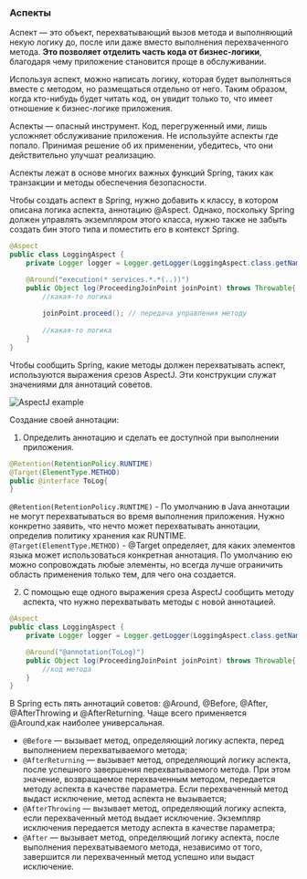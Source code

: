 ### Аспекты ###
Аспект — это объект, перехватывающий вызов метода и выполняющий некую логику до, после или даже вместо выполнения перехваченного метода. **Это позволяет отделить часть кода от бизнес-логики**, благодаря чему приложение становится проще в обслуживании.

Используя аспект, можно написать логику, которая будет выполняться вместе с методом, но размещаться отдельно от него. Таким образом, когда кто-нибудь будет читать код, он увидит только то, что имеет отношение к бизнес-логике приложения.

Аспекты — опасный инструмент. Код, перегруженный ими, лишь усложняет обслуживание приложения. Не используйте аспекты где попало. Принимая решение об их применении, убедитесь, что они действительно улучшат реализацию.

Аспекты лежат в основе многих важных функций Spring, таких как транзакции и методы обеспечения безопасности.

Чтобы создать аспект в Spring, нужно добавить к классу, в котором описана логика аспекта, аннотацию @Aspect. Однако, поскольку Spring должен управлять экземпляром этого класса, нужно также не забыть создать бин этого типа и поместить его в контекст Spring.
```Java
@Aspect
public class LoggingAspect {
    private Logger logger = Logger.getLogger(LoggingAspect.class.getName());

    @Around("execution(* services.*.*(..))")
    public Object log(ProceedingJoinPoint joinPoint) throws Throwable{
        //какая-то логика
        
        joinPoint.proceed(); // передача управления методу
        
        //какая-то логика
    }
}
```

Чтобы сообщить Spring, какие методы должен перехватывать аспект, используются выражения срезов AspectJ. Эти конструкции служат значениями для аннотаций советов.

![AspectJ example](https://github.com/Starbreaker84/saff/blob/main/AspectJ%20example.png?raw=true)

Создание своей аннотации:
1. Определить аннотацию и сделать ее доступной при выполнении приложения.
```Java
@Retention(RetentionPolicy.RUNTIME)
@Target(ElementType.METHOD)
public @interface ToLog{
}
```
```@Retention(RetentionPolicy.RUNTIME)``` - По умолчанию в Java аннотации не могут перехватываться во время выполнения приложения. Нужно конкретно заявить, что нечто может перехватывать аннотации, определив политику хранения как RUNTIME.
```@Target(ElementType.METHOD)``` - @Target определяет, для каких элементов языка может использоваться конкретная аннотация. По умолчанию ею можно сопровождать любые элементы, но всегда лучше ограничить область применения только тем, для чего она создается.

2. С помощью еще одного выражения среза AspectJ сообщить методу аспекта, что нужно перехватывать методы с новой аннотацией.
```Java
@Aspect
public class LoggingAspect {
    private Logger logger = Logger.getLogger(LoggingAspect.class.getName());

    @Around("@annotation(ToLog)")
    public Object log(ProceedingJoinPoint joinPoint) throws Throwable{
        //код метода
    }
}
```

В Spring есть пять аннотаций советов: @Around, @Before, @After, @AfterThrowing и @AfterReturning. Чаще всего применяется @Around,как наиболее универсальная.
- ```@Before``` — вызывает метод, определяющий логику аспекта, перед выполнением перехватываемого метода;
- ```@AfterReturning``` — вызывает метод, определяющий логику аспекта, после успешного завершения перехватываемого метода. При этом значение, возвращаемое перехваченным методом, передается методу аспекта в качестве параметра. Если перехваченный метод выдаст исключение, метод аспекта не вызывается;
- ```@AfterThrowing``` — вызывает метод, определяющий логику аспекта, если перехваченный метод выдает исключение. Экземпляр исключения передается методу аспекта в качестве параметра;
- ```@After``` — вызывает метод, определяющий логику аспекта, после выполнения перехватываемого метода, независимо от того, завершится ли перехваченный метод успешно или выдаст исключение.

